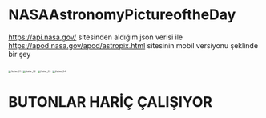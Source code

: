 # NASAAstronomyPictureoftheDay
https://api.nasa.gov/ sitesinden aldığım json verisi ile https://apod.nasa.gov/apod/astropix.html sitesinin mobil versiyonu şeklinde bir şey 



<img src="C:\Users\LENOVO\Documents\GitHub\NASAAstronomyPictureoftheDay\flutter_01.png" alt="flutter_01" style="zoom:33%;" />



<img src="C:\Users\LENOVO\Documents\GitHub\NASAAstronomyPictureoftheDay\flutter_02.png" alt="flutter_02" style="zoom:33%;" />

<img src="C:\Users\LENOVO\Documents\GitHub\NASAAstronomyPictureoftheDay\flutter_03.png" alt="flutter_03" style="zoom: 33%;" />

<img src="C:\Users\LENOVO\Documents\GitHub\NASAAstronomyPictureoftheDay\flutter_04.png" alt="flutter_04" style="zoom:33%;" />

# BUTONLAR HARİÇ ÇALIŞIYOR
